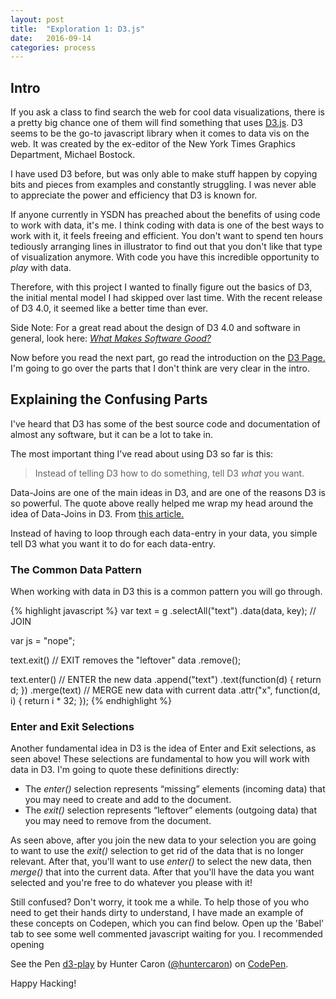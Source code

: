 ```yaml
---
layout: post
title:  "Exploration 1: D3.js"
date:   2016-09-14
categories: process
---
```


## Intro

If you ask a class to find search the web for cool data visualizations, there is a pretty big chance one of them will find something that uses [D3.js][d3]. D3 seems to be the go-to javascript library when it comes to data vis on the web. It was created by the ex-editor of the New York Times Graphics Department, Michael Bostock.

I have used D3 before, but was only able to make stuff happen by copying bits and pieces from examples and constantly struggling. I was never able to appreciate the power and efficiency that D3 is known for.

If anyone currently in YSDN has preached about the benefits of using code to work with data, it's me. I think coding with data is one of the best ways to work with it, it feels freeing and efficient. You don't want to spend ten hours tediously arranging lines in illustrator to find out that you don't like that type of visualization anymore. With code you have this incredible opportunity to _play_ with data.

Therefore, with this project I wanted to finally figure out the basics of D3, the initial mental model I had skipped over last time. With the recent release of D3 4.0, it seemed like a better time than ever.

Side Note: For a great read about the design of D3 4.0 and software in general, look here: _[What Makes Software Good?][d3-4]_

Now before you read the next part, go read the introduction on the [D3 Page.][d3] I'm going to go over the parts that I don't think are very clear in the intro.

## Explaining the Confusing Parts

I've heard that D3 has some of the best source code and documentation of almost any software, but it can be a lot to take in.

The most important thing I've read about using D3 so far is this: 

> Instead of telling D3 how to do something, tell D3 _what_ you want.

Data-Joins are one of the main ideas in D3, and are one of the reasons D3 is so powerful. The quote above really helped me wrap my head around the idea of Data-Joins in D3. From [this article.][data-joins]

Instead of having to loop through each data-entry in your data, you simple tell D3 what you want it to do for each data-entry.

### The Common Data Pattern
When working with data in D3 this is a common pattern you will go through. 

{% highlight javascript %}
var text = g
  .selectAll("text")
  .data(data, key); // JOIN

var js = "nope";

text.exit() // EXIT removes the "leftover" data
    .remove();

text.enter() // ENTER the new data
  .append("text")
    .text(function(d) { return d; })
  .merge(text) // MERGE new data with current data
    .attr("x", function(d, i) { return i * 32; });
{% endhighlight %}


### Enter and Exit Selections
Another fundamental idea in D3 is the idea of Enter and Exit selections, as seen above! These selections are fundamental to how you will work with data in D3. I'm going to quote these definitions directly: 

- The _enter()_ selection represents “missing” elements (incoming data) that you may need to create and add to the document.
- The _exit()_ selection represents “leftover” elements (outgoing data) that you may need to remove from the document.

As seen above, after you join the new data to your selection you are going to want to use the _exit()_ selection to get rid of the data that is no longer relevant. After that, you'll want to use _enter()_ to select the new data, then _merge()_ that into the current data. After that you'll have the data you want selected and you're free to do whatever you please with it!

Still confused? Don't worry, it took me a while.
To help those of you who need to get their hands dirty to understand, I have made an example of these concepts on Codepen, which you can find below. Open up the 'Babel' tab to see some well commented javascript waiting for you. I recommended opening 

<p data-height="533" data-theme-id="light" data-slug-hash="zKvmzm" data-default-tab="result" data-user="huntercaron" data-embed-version="2" class="codepen">See the Pen <a href="http://codepen.io/huntercaron/pen/zKvmzm/">d3-play</a> by Hunter Caron (<a href="http://codepen.io/huntercaron">@huntercaron</a>) on <a href="http://codepen.io">CodePen</a>.</p>
<script async src="//assets.codepen.io/assets/embed/ei.js"></script>

Happy Hacking!

[d3]: https://d3js.org/
[d3-4]: https://medium.com/@mbostock/what-makes-software-good-943557f8a488#.ow8b82goy
[data-joins]: https://bost.ocks.org/mike/join/
